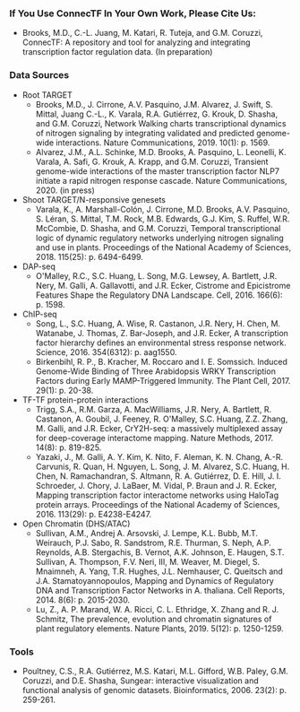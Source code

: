 ### If You Use ConnecTF In Your Own Work, Please Cite Us:

- Brooks, M.D., C.-L. Juang, M. Katari, R. Tuteja, and G.M. Coruzzi, ConnecTF: A repository and tool for analyzing and integrating transcription factor regulation data. (In preparation)

### Data Sources

- Root TARGET
    - Brooks, M.D., J. Cirrone, A.V. Pasquino, J.M. Alvarez, J. Swift, S. Mittal, Juang C.-L., K. Varala, R.A. Gutiérrez, G. Krouk, D. Shasha, and G.M. Coruzzi, Network Walking charts transcriptional dynamics of nitrogen signaling by integrating validated and predicted genome-wide interactions. Nature Communications, 2019. 10(1): p. 1569.
    - Alvarez, J.M., A.L. Schinke, M.D. Brooks, A. Pasquino, L. Leonelli, K. Varala, A. Safi, G. Krouk, A. Krapp, and G.M. Coruzzi, Transient genome-wide interactions of the master transcription factor NLP7 initiate a rapid nitrogen response cascade. Nature Communications, 2020. (in press)
- Shoot TARGET/N-responsive genesets
    - Varala, K., A. Marshall-Colón, J. Cirrone, M.D. Brooks, A.V. Pasquino, S. Léran, S. Mittal, T.M. Rock, M.B. Edwards, G.J. Kim, S. Ruffel, W.R. McCombie, D. Shasha, and G.M. Coruzzi, Temporal transcriptional logic of dynamic regulatory networks underlying nitrogen signaling and use in plants. Proceedings of the National Academy of Sciences, 2018. 115(25): p. 6494-6499.
- DAP-seq
    - O'Malley, R.C., S.C. Huang, L. Song, M.G. Lewsey, A. Bartlett, J.R. Nery, M. Galli, A. Gallavotti, and J.R. Ecker, Cistrome and Epicistrome Features Shape the Regulatory DNA Landscape. Cell, 2016. 166(6): p. 1598.
- ChIP-seq
    - Song, L., S.C. Huang, A. Wise, R. Castanon, J.R. Nery, H. Chen, M. Watanabe, J. Thomas, Z. Bar-Joseph, and J.R. Ecker, A transcription factor hierarchy defines an environmental stress response network. Science, 2016. 354(6312): p. aag1550.
    - Birkenbihl, R. P., B. Kracher, M. Roccaro and I. E. Somssich. Induced Genome-Wide Binding of Three Arabidopsis WRKY Transcription Factors during Early MAMP-Triggered Immunity. The Plant Cell, 2017. 29(1): p. 20-38.
- TF-TF protein-protein interactions
    - Trigg, S.A., R.M. Garza, A. MacWilliams, J.R. Nery, A. Bartlett, R. Castanon, A. Goubil, J. Feeney, R. O'Malley, S.C. Huang, Z.Z. Zhang, M. Galli, and J.R. Ecker, CrY2H-seq: a massively multiplexed assay for deep-coverage interactome mapping. Nature Methods, 2017. 14(8): p. 819-825.
    - Yazaki, J., M. Galli, A. Y. Kim, K. Nito, F. Aleman, K. N. Chang, A.-R. Carvunis, R. Quan, H. Nguyen, L. Song, J. M. Alvarez, S.C. Huang, H. Chen, N. Ramachandran, S. Altmann, R. A. Gutiérrez, D. E. Hill, J. I. Schroeder, J. Chory, J. LaBaer, M. Vidal, P. Braun and J. R. Ecker, Mapping transcription factor interactome networks using HaloTag protein arrays. Proceedings of the National Academy of Sciences, 2016. 113(29): p. E4238-E4247. 
- Open Chromatin (DHS/ATAC)
    - Sullivan, A.M., Andrej A. Arsovski, J. Lempe, K.L. Bubb, M.T. Weirauch, P.J. Sabo, R. Sandstrom, R.E. Thurman, S. Neph, A.P. Reynolds, A.B. Stergachis, B. Vernot, A.K. Johnson, E. Haugen, S.T. Sullivan, A. Thompson, F.V. Neri, III, M. Weaver, M. Diegel, S. Mnaimneh, A. Yang, T.R. Hughes, J.L. Nemhauser, C. Queitsch and J.A. Stamatoyannopoulos, Mapping and Dynamics of Regulatory DNA and Transcription Factor Networks in A. thaliana. Cell Reports, 2014. 8(6): p. 2015-2030.
    - Lu, Z., A. P. Marand, W. A. Ricci, C. L. Ethridge, X. Zhang and R. J. Schmitz, The prevalence, evolution and chromatin signatures of plant regulatory elements. Nature Plants, 2019. 5(12): p. 1250-1259.


### Tools

- Poultney, C.S., R.A. Gutiérrez, M.S. Katari, M.L. Gifford, W.B. Paley, G.M. Coruzzi, and D.E. Shasha, Sungear: interactive visualization and functional analysis of genomic datasets. Bioinformatics, 2006. 23(2): p. 259-261.

